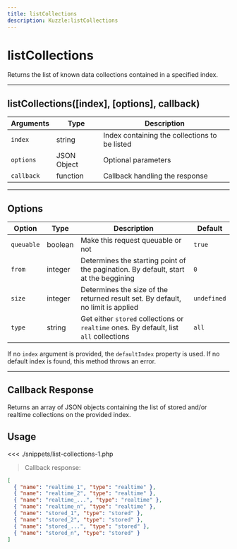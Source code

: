 ```yaml
---
title: listCollections
description: Kuzzle:listCollections
---
```


# listCollections

Returns the list of known data collections contained in a specified index.

---

## listCollections([index], [options], callback)

| Arguments  | Type        | Description                                   |
| ---------- | ----------- | --------------------------------------------- |
| `index`    | string      | Index containing the collections to be listed |
| `options`  | JSON Object | Optional parameters                           |
| `callback` | function    | Callback handling the response                |

---

## Options

| Option     | Type    | Description                                                                            | Default     |
| ---------- | ------- | -------------------------------------------------------------------------------------- | ----------- |
| `queuable` | boolean | Make this request queuable or not                                                      | `true`      |
| `from`     | integer | Determines the starting point of the pagination. By default, start at the beggining    | `0`         |
| `size`     | integer | Determines the size of the returned result set. By default, no limit is applied        | `undefined` |
| `type`     | string  | Get either `stored` collections or `realtime` ones. By default, list `all` collections | `all`       |

If no `index` argument is provided, the `defaultIndex` property is used. If no default index is found, this method throws an error.

---

## Callback Response

Returns an array of JSON objects containing the list of stored and/or realtime collections on the provided index.

## Usage

<<< ./snippets/list-collections-1.php

> Callback response:

```json
[
  { "name": "realtime_1", "type": "realtime" },
  { "name": "realtime_2", "type": "realtime" },
  { "name": "realtime_...", "type": "realtime" },
  { "name": "realtime_n", "type": "realtime" },
  { "name": "stored_1", "type": "stored" },
  { "name": "stored_2", "type": "stored" },
  { "name": "stored_...", "type": "stored" },
  { "name": "stored_n", "type": "stored" }
]
```

